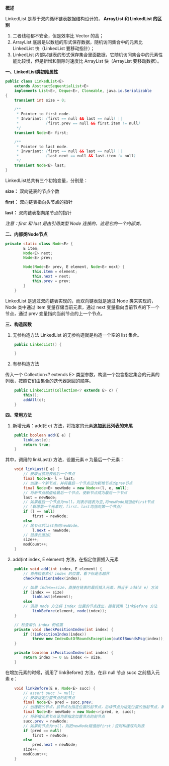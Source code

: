 **概述**

LinkedList 是基于双向循环链表数据结构设计的，
**ArrayList 和 LinkedList 的区别**
1. 二者线程都不安全，但是效率比 Vector 的高；
2. ArrayList 底层是以数组的形式保存数据，随机访问集合中的元素比 LinkedList 快（LinkedList 要移动指针）；
3. LinkedList 内部以链表的形式保存集合里面数据，它随机访问集合中的元素性能比较慢，但是新增和删除时速度比 ArrayList 快（ArrayList 要移动数据）。



**一、LinkedList类初始属性**
```java
public class LinkedList<E>
    extends AbstractSequentialList<E>
    implements List<E>, Deque<E>, Cloneable, java.io.Serializable
{
    transient int size = 0;

    /**
     * Pointer to first node.
     * Invariant: (first == null && last == null) ||
     *            (first.prev == null && first.item != null)
     */
    transient Node<E> first;

    /**
     * Pointer to last node.
     * Invariant: (first == null && last == null) ||
     *            (last.next == null && last.item != null)
     */
    transient Node<E> last;
}
```
LinkedList总共有三个初始变量，分别是：

**size：** 双向链表的节点个数

**first：** 双向链表指向头节点的指针

**last：** 双向链表指向尾节点的指针

*注意：first 和 last 是由引用类型 Node 连接的，这是它的一个内部类。*

**二、内部类Node节点**
```java
private static class Node<E> {
        E item;
        Node<E> next;
        Node<E> prev;

        Node(Node<E> prev, E element, Node<E> next) {
            this.item = element;
            this.next = next;
            this.prev = prev;
        }
    }
```
LinkedList 是通过双向链表实现的，而双向链表就是通过 Node 类来实现的，Node 类中通过 item 变量存储当前元素，通过 next 变量指向当前节点的下一个节点，通过 prev 变量指向当前节点的上一个节点。

**三、构造函数**
1. 无参构造方法
LinkedList 的无参构造就是构造一个空的 list 集合。
```java
    public LinkedList() {

    }
```
2. 有参构造方法

传入一个 Collection<? extends E> 类型参数，构造一个包含指定集合的元素的列表，按照它们由集合的迭代器返回的顺序。
```java
    public LinkedList(Collection<? extends E> c) {
        this();
        addAll(c);
    }
```
**四、常用方法**
1. 新增元素：add(E e) 方法，将指定的元素**追加到此列表的末尾**
```java
    public boolean add(E e) {
        linkLast(e);
        return true;
    }
```
其中，调用的 linkLast() 方法，设置元素 e 为最后一个元素：
```java
    void linkLast(E e) {
    	// 获取当前链表最后一个节点
        final Node<E> l = last;
        // 创建一个新节点，并将最后一个节点设为新增节点的prev节点
        final Node<E> newNode = new Node<>(l, e, null);
        // 将新节点赋值给最后一个节点，使新节点成为最后一个节点
        last = newNode;
        // 如果最后一个节点为null，则表示链表为空,将newNode赋值给first节点
        // (新增第一个元素时，first、last均指向第一个节点)
        if (l == null)
            first = newNode;
        else
        // 尾节点的last指向newNode。
            l.next = newNode;
        // 链表长度加1    
        size++;
        modCount++;
    }
```
2. add(int index, E element) 方法，在指定位置插入元素
```java
    public void add(int index, E element) {
    	// 首先检查索引 index 的位置，看下标是否越界
        checkPositionIndex(index);

        // 如果 index==size，直接在链表的最后插入元素，相当于 add(E e) 方法
        if (index == size)
            linkLast(element);
        else
        // 调用 node 方法将 index 位置的节点找出，接着调用 linkBefore 方法
            linkBefore(element, node(index));
    }

    // 检查索引 index 的位置
	private void checkPositionIndex(int index) {
        if (!isPositionIndex(index))
            throw new IndexOutOfBoundsException(outOfBoundsMsg(index));
    }

	private boolean isPositionIndex(int index) {
        return index >= 0 && index <= size;
    }
```
在增加元素的时候，调用了 linkBefore() 方法，在非 null 节点 succ 之前插入元素 e：
```java
    void linkBefore(E e, Node<E> succ) {
        // assert succ != null;
        // 获取指定位置节点的前节点
        final Node<E> pred = succ.prev;
        // 创建新的节点，前节点为指定位置的前节点，后续节点为指定位置的当前节点，新增e元素就是插入在succ之前
        final Node<E> newNode = new Node<>(pred, e, succ);
        // 将新增元素节点设为原指定位置节点的前节点
        succ.prev = newNode;
        // 如果前节点为null，则把newNode赋值给first；否则构建双向列表
        if (pred == null)
            first = newNode;
        else
            pred.next = newNode;
        size++;
        modCount++;
    }
```
